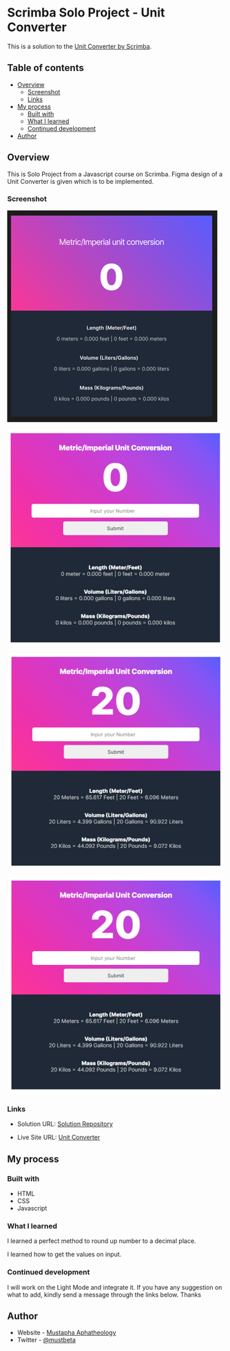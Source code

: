 # Scrimba Solo Project - Unit Converter

This is a solution to the [Unit Converter by Scrimba](https://scrimba.com/learn/learnjavascript/).

## Table of contents

- [Overview](#overview)
  - [Screenshot](#screenshot)
  - [Links](#links)
- [My process](#my-process)
  - [Built with](#built-with)
  - [What I learned](#what-i-learned)
  - [Continued development](#continued-development)
- [Author](#author)


## Overview
This is Solo Project from a Javascript course on Scrimba. Figma design of a Unit Converter is given which is to be implemented.

### Screenshot

![Screenshot of the given Design - No Value](./Screenshot/UnitConverterScreenshot1.PNG)

![Screenshot of my solution - No Value](./Screenshot/UnitConverterScreenshot11.PNG)

![Screenshot of the given Design - With Value](./Screenshot/UnitConverterScreenshot22.PNG)

![Screenshot of my solution - With Value](./Screenshot/UnitConverterScreenshot22.PNG)



### Links

- Solution URL: [Solution Repository](https://github.com/Aphatheology/UnitConverter)

- Live Site URL: [Unit Converter](https://github.com/Aphatheology/UnitConverter)

## My process

### Built with

- HTML
- CSS 
- Javascript

### What I learned

I learned a perfect method to round up number to a decimal place. 

I learned how to get the values on input.

<!-- To see how you can add code snippets, see below:

```html
<img src="your source" alt="your alt name" />
```
```css
img {
  inline-sizing: 100%;
}
``` -->

### Continued development

I will work on the Light Mode and integrate it.
If you have any suggestion on what to add, kindly send a message through the links below. Thanks

## Author

- Website - [Mustapha Aphatheology](https://www.github.com/aphatheology)
- Twitter - [@mustbeta](https://www.twitter.com/mustbeta)

